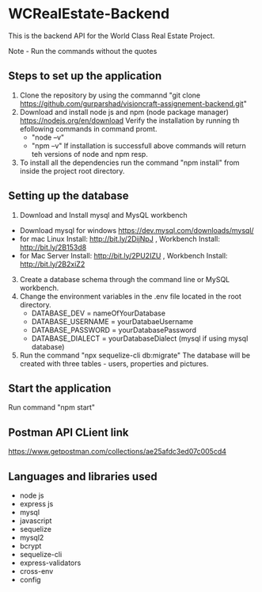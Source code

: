 # WCRealEstate-Backend
This is the backend API for the World Class Real Estate Project.

Note - Run the commands without the quotes

## Steps to set up the application
1. Clone the repository by using the commannd "git clone https://github.com/gurparshad/visioncraft-assignement-backend.git"
2. Download and install node js and npm (node package manager) https://nodejs.org/en/download Verify the installation by running th efollowing commands in command promt.
    - "node –v"
    - "npm –v" 
    If installation is successfull above commands will return teh versions of node and npm resp.
3. To install all the dependencies run the command "npm install" from inside the project root directory.

## Setting up the database
1. Download and Install mysql and MysQL workbench
  - Download mysql for windows https://dev.mysql.com/downloads/mysql/
  - for mac Linux Install: http://bit.ly/2DijNpJ , Workbench Install: http://bit.ly/2B153d8 
  - for Mac Server Install: http://bit.ly/2PU2IZU , Workbench Install: http://bit.ly/2B2xiZ2 
3. Create a database schema through the command line or MySQL workbench.
4. Change the environment variables in the .env file located in the root directory.
    - DATABASE_DEV = nameOfYourDatabase
    - DATABASE_USERNAME = yourDatabaeUsername
    - DATABASE_PASSWORD = yourDatabasePassword
    - DATABASE_DIALECT = yourDatabaseDialect (mysql if using mysql database)
5. Run the command "npx sequelize-cli db:migrate" The database will be created with three tables - users, properties and pictures.

## Start the application
Run command "npm start"

## Postman API CLient link
https://www.getpostman.com/collections/ae25afdc3ed07c005cd4

## Languages and libraries used

- node js
- express js
- mysql
- javascript
- sequelize
- mysql2
- bcrypt
- sequelize-cli
- express-validators
- cross-env
- config 
